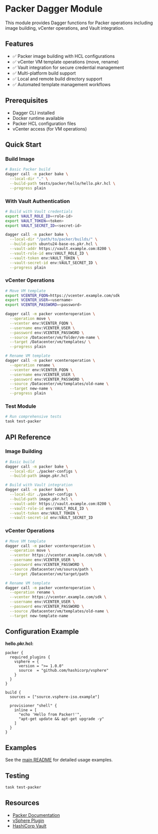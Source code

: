 # Packer Dagger Module

This module provides Dagger functions for Packer operations including image building, vCenter operations, and Vault integration.

## Features

- ✅ Packer image building with HCL configurations
- ✅ vCenter VM template operations (move, rename)
- ✅ Vault integration for secure credential management
- ✅ Multi-platform build support
- ✅ Local and remote build directory support
- ✅ Automated template management workflows

## Prerequisites

- Dagger CLI installed
- Docker runtime available
- Packer HCL configuration files
- vCenter access (for VM operations)

## Quick Start

### Build Image

```bash
# Basic Packer build
dagger call -m packer bake \
  --local-dir "." \
  --build-path tests/packer/hello/hello.pkr.hcl \
  --progress plain
```

### With Vault Authentication

```bash
# Build with Vault credentials
export VAULT_ROLE_ID=<role-id>
export VAULT_TOKEN=<token>
export VAULT_SECRET_ID=<secret-id>

dagger call -m packer bake \
  --local-dir "/path/to/packer/builds/" \
  --build-path ubuntu24-base-os.pkr.hcl \
  --vault-addr https://vault.example.com:8200 \
  --vault-role-id env:VAULT_ROLE_ID \
  --vault-token env:VAULT_TOKEN \
  --vault-secret-id env:VAULT_SECRET_ID \
  --progress plain
```

### vCenter Operations

```bash
# Move VM template
export VCENTER_FQDN=https://vcenter.example.com/sdk
export VCENTER_USER=<username>
export VCENTER_PASSWORD=<password>

dagger call -m packer vcenteroperation \
  --operation move \
  --vcenter env:VCENTER_FQDN \
  --username env:VCENTER_USER \
  --password env:VCENTER_PASSWORD \
  --source /Datacenter/vm/folder/vm-name \
  --target /Datacenter/vm/templates/ \
  --progress plain

# Rename VM template
dagger call -m packer vcenteroperation \
  --operation rename \
  --vcenter env:VCENTER_FQDN \
  --username env:VCENTER_USER \
  --password env:VCENTER_PASSWORD \
  --source /Datacenter/vm/templates/old-name \
  --target new-name \
  --progress plain
```

### Test Module

```bash
# Run comprehensive tests
task test-packer
```

## API Reference

### Image Building

```bash
# Basic build
dagger call -m packer bake \
  --local-dir ./packer-configs \
  --build-path image.pkr.hcl

# Build with Vault integration
dagger call -m packer bake \
  --local-dir ./packer-configs \
  --build-path image.pkr.hcl \
  --vault-addr https://vault.example.com:8200 \
  --vault-role-id env:VAULT_ROLE_ID \
  --vault-token env:VAULT_TOKEN \
  --vault-secret-id env:VAULT_SECRET_ID
```

### vCenter Operations

```bash
# Move VM template
dagger call -m packer vcenteroperation \
  --operation move \
  --vcenter https://vcenter.example.com/sdk \
  --username env:VCENTER_USER \
  --password env:VCENTER_PASSWORD \
  --source /Datacenter/vm/source/path \
  --target /Datacenter/vm/target/path

# Rename VM template
dagger call -m packer vcenteroperation \
  --operation rename \
  --vcenter https://vcenter.example.com/sdk \
  --username env:VCENTER_USER \
  --password env:VCENTER_PASSWORD \
  --source /Datacenter/vm/templates/old-name \
  --target new-template-name
```

## Configuration Example

**hello.pkr.hcl:**
```hcl
packer {
  required_plugins {
    vsphere = {
      version = ">= 1.0.0"
      source  = "github.com/hashicorp/vsphere"
    }
  }
}

build {
  sources = ["source.vsphere-iso.example"]

  provisioner "shell" {
    inline = [
      "echo 'Hello from Packer!'",
      "apt-get update && apt-get upgrade -y"
    ]
  }
}
```

## Examples

See the [main README](../README.md#packer) for detailed usage examples.

## Testing

```bash
task test-packer
```

## Resources

- [Packer Documentation](https://packer.io/docs/)
- [vSphere Plugin](https://github.com/hashicorp/packer-plugin-vsphere)
- [HashiCorp Vault](https://vaultproject.io/)